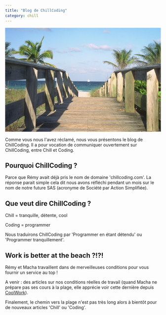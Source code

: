 ```yaml
---
title: "Blog de ChillCoding"
category: chill
---
```


![Chemin vers la plage](/img/post/sail-away-beach.jpg)

Comme vous nous l'avez réclamé, nous vous présentons le blog de ChillCoding. Il
a pour vocation de communiquer ouvertement sur ChillCoding, entre Chill et Coding.

## Pourquoi ChillCoding ?

Parce que Rémy avait déjà pris le nom de domaine 'chillcoding.com'.
La réponse parait simple cela dit nous avons réfléchi pendant un mois sur le nom de
notre future SAS (acronyme de Société par Action Simplifiée).

## Que veut dire ChillCoding ?

Chill = tranquille, détente, cool

Coding = programmer

Nous traduirons ChillCoding par 'Programmer en étant détendu' ou 'Programmer tranquillement'.

## Work is better at the beach ?!?!

Rémy et Macha travaillent dans de merveilleuses conditions pour vous fournir un service au top !

A venir : des articles sur nos conditions réelles de travail (quand Macha ne prépare pas
ses cours à la plage, elle apprécie voir cette dernière depuis <a href='http://www.coolwork.io/'>CoolWork</a>).


Finalement, le chemin vers la plage n'est pas très long alors à bientôt pour de
nouveaux articles 'Chill' ou 'Coding'.
